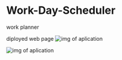 # Work-Day-Scheduler
work planner 

diployed web page 
<img src="./2022-06-21 (1).png" alt="img of aplication">

<img src="./2022-06-21.png" alt="img of aplication ">